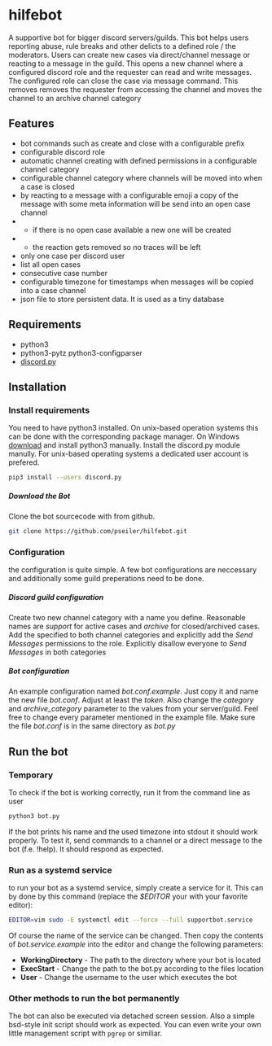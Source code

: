 # hilfebot
A supportive bot for bigger discord servers/guilds.
This bot helps users reporting abuse, rule breaks and other delicts to a defined role / the moderators.
Users can create new cases via direct/channel message or reacting to a message in the guild.
This opens a new channel where a configured discord role and the requester can read and write messages.
The configured role can close the case via message command. This removes removes the requester from accessing
the channel and moves the channel to an archive channel category

## Features
* bot commands such as create and close with a configurable prefix
* configurable discord role
* automatic channel creating with defined permissions in a configurable channel category
* configurable channel category where channels will be moved into when a case is closed
* by reacting to a message with a configurable emoji a copy of the message with some meta information will be send into an open case channel
* * if there is no open case available a new one will be created
* * the reaction gets removed so no traces will be left
* only one case per discord user
* list all open cases
* consecutive case number
* configurable timezone for timestamps when messages will be copied into a case channel
* json file to store persistent data. It is used as a tiny database

## Requirements
* python3
* python3-pytz python3-configparser
* [discord.py](https://pypi.org/project/discord.py/)

## Installation
### Install requirements
You need to have python3 installed. On unix-based operation systems this can be done with the corresponding package manager. On Windows [download](https://www.python.org/downloads/windows/) and install python3 manually. Install the discord.py module manully. For unix-based operating systems a dedicated user account is prefered.
```sh
pip3 install --users discord.py
```
##### Download the Bot
Clone the bot sourcecode with from github.
```sh
git clone https://github.com/pseiler/hilfebot.git
```
### Configuration
the configuration is quite simple. A few bot configurations are neccessary and additionally some guild preperations need to be done.
##### Discord guild configuration
Create two new channel category with a name you define. Reasonable names are *support* for active cases and *archive* for closed/archived cases. Add the specified to both channel categories and explicitly add the *Send Messages* permissions to the role. Explicitly disallow everyone to *Send Messages* in both categories
##### Bot configuration
An example configuration named *bot.conf.example*. Just copy it and name the new file *bot.conf*. Adjust at least the *token*. Also change the *category* and *archive_category* parameter to the values from your server/guild. Feel free to change every parameter mentioned in the example file. Make sure the file *bot.conf* is in the same directory as *bot.py*

## Run the bot
### Temporary
To check if the bot is working correctly, run it from the command line as user
```sh
python3 bot.py
```
If the bot prints his name and the used timezone into stdout it should work properly. To test it, send commands to a channel or a direct message to the bot (f.e. !help). It should respond as expected.
### Run as a systemd service
to run your bot as a systemd service, simply create a service for it. This can by done by this command (replace the *$EDITOR* your with your favorite editor):
```sh
EDITOR=vim sudo -E systemctl edit --force --full supportbot.service
```
Of course the name of the service can be changed. Then copy the contents of *bot.service.example* into the editor and change the following parameters:
* **WorkingDirectory** - The path to the directory where your bot is located
* **ExecStart** - Change the path to the bot.py according to the files location
* **User** - Change the username to the user which executes the bot

### Other methods to run the bot permanently
The bot can also be executed via detached screen session. Also a simple bsd-style init script should work as expected. You can even write your own little management script with ```pgrep``` or similiar.
